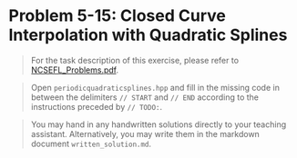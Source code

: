 # Problem 5-15: Closed Curve Interpolation with Quadratic Splines

> For the task description of this exercise, please refer to [NCSEFL_Problems.pdf](
https://www.sam.math.ethz.ch/~grsam/NumMeth/HOMEWORK/NCSEFL_Problems.pdf). 

> Open `periodicquadraticsplines.hpp` and fill in the missing code in between the delimiters `// START` and `// END` according to the instructions preceded by `// TODO:`.

> You may hand in any handwritten solutions directly to your teaching assistant. Alternatively, you may write them in the markdown document `written_solution.md`.
